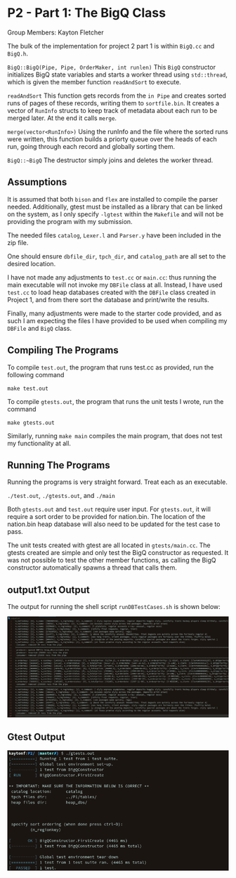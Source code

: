 # P2 - Part 1: The BigQ Class

Group Members: Kayton Fletcher

The bulk of the implementation for project 2 part 1 is within `BigQ.cc` and `BigQ.h`. 

`BigQ::BigQ(Pipe, Pipe, OrderMaker, int runlen)`
This `BigQ` constructor initializes BigQ state variables and starts a worker thread using `std::thread`, which is given the member function `readAndSort` to execute.

`readAndSort`
This function gets records from the `in Pipe` and creates sorted runs of pages of these records, writing them to `sortfile.bin`. It creates a vector of `RunInfo` structs to keep track of metadata about each run to be merged later. At the end it calls `merge`.

`merge(vector<RunInfo>)`
Using the runInfo and the file where the sorted runs were written, this function builds a priorty queue over the heads of each run, going through each record and globally sorting them.

`BigQ::~BigQ`
The destructor simply joins and deletes the worker thread.


## Assumptions
It is assumed that both `bison` and `flex` are installed to compile the parser needed. Additionally, gtest must be installed as a library that can be linked on the system, as I only specify `-lgtest` within the `Makefile` and will not be providing the program with my submission.

The needed files `catalog`, `Lexer.l` and `Parser.y` have been included in the zip file.

One should ensure `dbfile_dir`, `tpch_dir`, and `catalog_path` are all set to the desired location.

I have not made any adjustments to `test.cc` or `main.cc`: thus running the main executable will not invoke my `DBFile` class at all. Instead, I have used `test.cc` to load heap databases created with the `DBFile` class created in Project 1, and from there sort the database and print/write the results.

Finally, many adjustments were made to the starter code provided, and as such I am expecting the files I have provided to be used when compiling my `DBFile` and `BigQ` class.

## Compiling The Programs
To compile `test.out`, the program that runs test.cc as provided, run the following command
``` 
make test.out
```
To compile `gtests.out`, the program that runs the unit tests I wrote, run the command
```
make gtests.out
```

Similarly, running `make main` compiles the main program, that does not test my functionality at all.

## Running The Programs
Running the programs is very straight forward. Treat each as an executable.

`./test.out`, `./gtests.out`, and `./main`

Both `gtests.out` and `test.out` require user input. For `gtests.out`, it will require a sort order to be provided for nation.bin. The location of the nation.bin heap database will also need to be updated for the test case to pass.

The unit tests created with gtest are all located in `gtests/main.cc`. The gtests created are simple and only test the BigQ constructor as requested. It was not possible to test the other member functions, as calling the BigQ constructor automatically spawns a thread that calls them.

## output1.txt Output
The output for running the shell script `runDBTestCases.sh` is shown below:

![Import File](screenshots/2021-02-18-223330_1918x875_scrot.png)


## Gtest Output
![Import File](screenshots/2021-02-18-234916_931x507_scrot.png)

